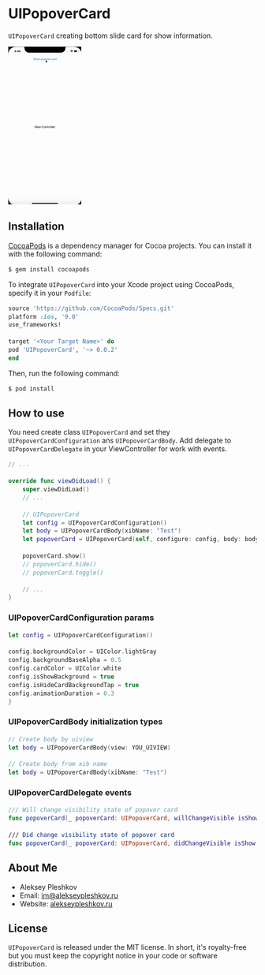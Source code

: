 # UIPopoverCard

`UIPopoverCard` creating bottom slide card for show information.

![Screenshot](https://github.com/AlekseyPleshkov/UIPopoverCard/blob/master/example.gif?raw=true)

## Installation

[CocoaPods](https://cocoapods.org) is a dependency manager for Cocoa projects. You can install it with the following command:

```bash
$ gem install cocoapods
```

To integrate `UIPopoverCard` into your Xcode project using CocoaPods, specify it in your `Podfile`:

```ruby
source 'https://github.com/CocoaPods/Specs.git'
platform :ios, '9.0'
use_frameworks!

target '<Your Target Name>' do
pod 'UIPopoverCard', '~> 0.0.2'
end
```

Then, run the following command:

```bash
$ pod install
```

## How to use

You need create class `UIPopoverCard` and set they `UIPopoverCardConfiguration` ans `UIPopoverCardBody`.
Add delegate to `UIPopoverCardDelegate` in your ViewController for work with events.

``` swift
// ...

override func viewDidLoad() {
    super.viewDidLoad()
    // ...
    
    // UIPopoverCard
    let config = UIPopoverCardConfiguration()
    let body = UIPopoverCardBody(xibName: "Test")
    let popoverCard = UIPopoverCard(self, configure: config, body: body)
    
    popoverCard.show()
    // popoverCard.hide()
    // popoverCard.toggle()
    
    // ...
}
```

### UIPopoverCardConfiguration params

``` swift
let config = UIPopoverCardConfiguration()

config.backgroundColor = UIColor.lightGray
config.backgroundBaseAlpha = 0.5
config.cardColor = UIColor.white
config.isShowBackground = true
config.isHideCardBackgroundTap = true
config.animationDuration = 0.3
}
```

### UIPopoverCardBody initialization types

``` swift
// Create body by uiview
let body = UIPopoverCardBody(view: YOU_UIVIEW)

// Create body from xib name
let body = UIPopoverCardBody(xibName: "Test")
```

### UIPopoverCardDelegate events

```swift
/// Will change visibility state of popover card
func popoverCard(_ popoverCard: UIPopoverCard, willChangeVisible isShow: Bool)

/// Did change visibility state of popover card
func popoverCard(_ popoverCard: UIPopoverCard, didChangeVisible isShow: Bool)
```

## About Me

* Aleksey Pleshkov
* Email: [im@alekseypleshkov.ru](mailto:im@alekseypleshkov.ru)
* Website: [alekseypleshkov.ru](https://alekseypleshkov.ru)

## License

`UIPopoverCard` is released under the MIT license. In short, it's royalty-free but you must keep the copyright notice in your code or software distribution.
